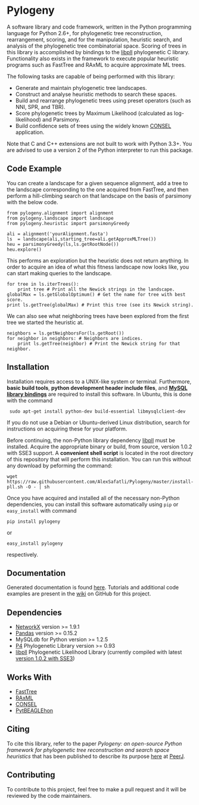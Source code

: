 Pylogeny
========

A software library and code framework, written in the Python programming language for Python 2.6+, for phylogenetic tree reconstruction, rearrangement, scoring, and for the manipulation, heuristic search, and analysis of the phylogenetic tree combinatorial space. Scoring of trees in this library is accomplished by bindings to the [libpll](http://libpll.org) phylogenetic C library. Functionality also exists in the framework to execute popular heuristic programs such as FastTree and RAxML to acquire approximate ML trees.

The following tasks are capable of being performed with this library:

  - Generate and maintain phylogenetic tree landscapes.
  - Construct and analyse heuristic methods to search these spaces.
  - Build and rearrange phylogenetic trees using preset operators (such as NNI, SPR, and TBR).
  - Score phylogenetic trees by Maximum Likelihood (calculated as log-likelihood) and Parsimony.
  - Build confidence sets of trees using the widely known [CONSEL](http://www.sigmath.es.osaka-u.ac.jp/shimo-lab/prog/consel/ "CONSEL") application.

Note that C and C++ extensions are not built to work with Python 3.3+. You are advised to use a version 2 of the Python interpreter to run this package.

Code Example
-------------

You can create a landscape for a given sequence alignment, add a tree to the landscape corresponding to the one acquired from FastTree, and then perform a hill-climbing search on that landscape on the basis of parsimony with the below code.

    from pylogeny.alignment import alignment
    from pylogeny.landscape import landscape
    from pylogeny.heuristic import parsimonyGreedy

    ali = alignment('yourAlignment.fasta')
    ls  = landscape(ali,starting_tree=ali.getApproxMLTree())
    heu = parsimonyGreedy(ls,ls.getRootNode())
    heu.explore()     

This performs an exploration but the heuristic does not return anything. In order to acquire an idea of what this fitness landscape now looks like, you can start making queries to the landscape.

    for tree in ls.iterTrees():
        print tree # Print all the Newick strings in the landscape.
    globalMax = ls.getGlobalOptimum() # Get the name for tree with best score.
    print ls.getTree(globalMax) # Print this tree (see its Newick string).

We can also see what neighboring trees have been explored from the first tree we started the heuristic at.

    neighbors = ls.getNeighborsFor(ls.getRoot())
    for neighbor in neighbors: # Neighbors are indices.
        print ls.getTree(neighbor) # Print the Newick string for that neighbor.

Installation
-------------

Installation requires access to a UNIX-like system or terminal. Furthermore, **basic build tools**, **python development header include files**, and [**MySQL library bindings**](https://www.mysql.com/) are required to install this software. In Ubuntu, this is done with the command

     sudo apt-get install python-dev build-essential libmysqlclient-dev

If you do not use a Debian or Ubuntu-derived Linux distribution, search for instructions on acquiring these for your platform.

Before continuing, the non-Python library dependency [libpll](http://libpll.org) must be installed. Acquire the appropriate binary or build, from source, version 1.0.2 with SSE3 support. A **convenient shell script** is located in the root directory of this repository that will perform this installation. You can run this without any download by peforming the command:

    wget https://raw.githubusercontent.com/AlexSafatli/Pylogeny/master/install-pll.sh -O - | sh

Once you have acquired and installed all of the necessary non-Python dependencies, you can install this software automatically using `pip` or `easy_install` with command

    pip install pylogeny

or

    easy_install pylogeny

respectively.

Documentation
-------------

Generated documentation is found [here](http://AlexSafatli.github.io/Pylogeny "Pylogeny API"). Tutorials and additional code examples are present in the [wiki](https://github.com/AlexSafatli/Pylogeny/wiki) on GitHub for this project.

Dependencies
-------------

 * [NetworkX](https://networkx.github.io/) version >= 1.9.1
 * [Pandas](http://pandas.pydata.org/) version >= 0.15.2
 * MySQLdb for Python version >= 1.2.5
 * [P4](https://code.google.com/p/p4-phylogenetics/) Phylogenetic Library version >= 0.93
 * [libpll](http://libpll.org) Phylogenetic Likelihood Library (currently compiled with latest [version 1.0.2 with SSE3](http://libpll.org/Downloads/libpll-1.0.2-sse3-64.tar.gz))

Works With
-------------

 * [FastTree](http://www.microbesonline.org/fasttree/)
 * [RAxML](http://sco.h-its.org/exelixis/software.html)
 * [CONSEL](http://www.sigmath.es.osaka-u.ac.jp/shimo-lab/prog/consel/)
 * [PytBEAGLEhon](https://github.com/mtholder/pytbeaglehon)

Citing
-------------

To cite this library, refer to the paper *Pylogeny: an open-source Python framework for phylogenetic tree reconstruction and search space heuristics* that has been published to describe its purpose [here](https://peerj.com/articles/cs-9/) at [PeerJ](https://peerj.com/).

Contributing
-------------

To contribute to this project, feel free to make a pull request and it will be reviewed by the code maintainers.
